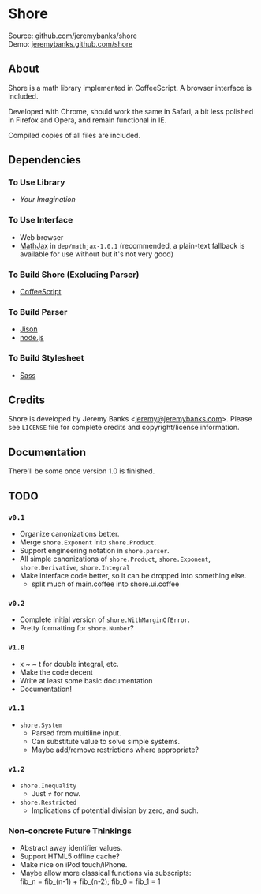 Shore
=====

Source: [github.com/jeremybanks/shore](http://github.com/jeremybanks/shore)  
Demo: [jeremybanks.github.com/shore](http://jeremybanks.github.com/shore/)

About
-----

Shore is a math library implemented in CoffeeScript. A browser interface is
included.

Developed with Chrome, should work the same in Safari, a bit less polished in 
Firefox and Opera, and remain functional in IE.

Compiled copies of all files are included.

Dependencies
------------

### To Use Library

- *Your Imagination*

### To Use Interface

- Web browser
- [MathJax](http://www.mathjax.org/) in `dep/mathjax-1.0.1` (recommended, a plain-text fallback is available for use without but it's not very good)

### To Build Shore (Excluding Parser)

- [CoffeeScript](http://jashkenas.github.com/coffee-script/)

### To Build Parser

- [Jison](http://zaach.github.com/jison/)
- [node.js](http://nodejs.org/)

### To Build Stylesheet

- [Sass](http://sass-lang.com/)

Credits
-------

Shore is developed by Jeremy Banks <<jeremy@jeremybanks.com>>. Please see
`LICENSE` file for complete credits and copyright/license information.

Documentation
-------------

There'll be some once version 1.0 is finished.

TODO
----

### `v0.1`

  - Organize canonizations better.
  - Merge `shore.Exponent` into `shore.Product`.
  - Support engineering notation in `shore.parser`.
  - All simple canonizations of `shore.Product`, `shore.Exponent`,
    `shore.Derivative`, `shore.Integral`
  - Make interface code better, so it can be dropped into something else.
    - split much of main.coffee into shore.ui.coffee

### `v0.2`

  - Complete initial version of `shore.WithMarginOfError`.
  - Pretty formatting for `shore.Number`?

### `v1.0`

  - x ~ ~ t for double integral, etc.
  - Make the code decent
  - Write at least some basic documentation
  - Documentation!

### `v1.1`

  - `shore.System`
    - Parsed from multiline input.
    - Can substitute value to solve simple systems.
    - Maybe add/remove restrictions where appropriate?

### `v1.2`

- `shore.Inequality`
  - Just ≠ for now.
- `shore.Restricted`
  - Implications of potential division by zero, and such.

### Non-concrete Future Thinkings

  - Abstract away identifier values.
  - Support HTML5 offline cache?
  - Make nice on iPod touch/iPhone.
  - Maybe allow more classical functions via subscripts:  
    fib_n = fib_(n-1) + fib_(n-2); fib_0 = fib_1 = 1
